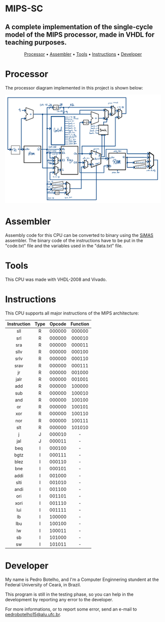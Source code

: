 # MIPS-SC
## A complete implementation of the single-cycle model of the MIPS processor, made in VHDL for teaching purposes.

<p align="center">
 <a href="#processor">Processor</a> •
 <a href="#assembler">Assembler</a> •
 <a href="#tools">Tools</a> • 
 <a href="#instructions">Instructions</a> • 
 <a href="#developer">Developer</a>
</p>

# Processor

The processor diagram implemented in this project is shown below:

![image](https://github.com/botelhocpp/MIPS-SC/blob/main/diagram.png)

# Assembler

Assembly code for this CPU can be converted to binary using the [SiMAS](https://github.com/botelhocpp/SiMAS/tree/main) assembler. The binary code of the instructions have to be put in the "code.txt" file and the variables used in the "data.txt" file.

# Tools

This CPU was made with VHDL-2008 and Vivado.

# Instructions

This CPU supports all major instructions of the MIPS architecture:

| Instruction | Type | Opcode  | Function         |
|:-----------:|:----:|:-------:|:----------------:|
|     sll     |   R  | 000000  |     000000       |
|     srl     |   R  | 000000  |     000010       |
|     sra     |   R  | 000000  |     000011       |
|    sllv     |   R  | 000000  |     000100       |
|    srlv     |   R  | 000000  |     000110       |
|    srav     |   R  | 000000  |     000111       |
|     jr      |   R  | 000000  |     001000       |
|    jalr     |   R  | 000000  |     001001       |
|     add     |   R  | 000000  |     100000       |
|     sub     |   R  | 000000  |     100010       |
|     and     |   R  | 000000  |     100100       |
|     or      |   R  | 000000  |     100101       |
|     xor     |   R  | 000000  |     100110       |
|     nor     |   R  | 000000  |     100111       |
|     slt     |   R  | 000000  |     101010       |
|     j       |   J  | 000010  |        -         |
|    jal      |   J  | 000011  |        -         |
|    beq      |   I  | 000100  |        -         |
|   bgtz      |   I  | 000111  |        -         |
|   blez      |   I  | 000110  |        -         |
|    bne      |   I  | 000101  |        -         |
|    addi     |   I  | 001000  |        -         |
|    slti     |   I  | 001010  |        -         |
|    andi     |   I  | 001100  |        -         |
|     ori     |   I  | 001101  |        -         |
|    xori     |   I  | 001110  |        -         |
|    lui      |   I  | 001111  |        -         |
|     lb      |   I  | 100000  |        -         |
|    lbu      |   I  | 100100  |        -         |
|     lw      |   I  | 100011  |        -         |
|     sb      |   I  | 101000  |        -         |
|     sw      |   I  | 101011  |        -         |

# Developer

My name is Pedro Botelho, and I'm a Computer Enginnering stundent at the Federal University of Ceará, in Brazil.

This program is still in the testing phase, so you can help in the development by reporting any error to the developer.

For more informations, or to report some error, send an e-mail to pedrobotelho15@alu.ufc.br.
